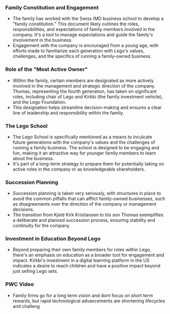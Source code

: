 ### Family Constitution and Engagement

- The family has worked with the Swiss IMD business school to develop a "family constitution." This document likely outlines the roles, responsibilities, and expectations of family members involved in the company. It's a tool to manage expectations and guide the family's involvement in the business.
- Engagement with the company is encouraged from a young age, with efforts made to familiarize each generation with Lego's values, challenges, and the specifics of running a family-owned business.

### Role of the "Most Active Owner"

- Within the family, certain members are designated as more actively involved in the management and strategic direction of the company. Thomas, representing the fourth generation, has taken on significant roles, including chair of Lego and Kirkbi (the family investment vehicle), and the Lego Foundation.
- This designation helps streamline decision-making and ensures a clear line of leadership and responsibility within the family.

### The Lego School

- The Lego School is specifically mentioned as a means to inculcate future generations with the company's values and the challenges of running a family business. The school is designed to be engaging and fun, making it an attractive way for younger family members to learn about the business.
- It's part of a long-term strategy to prepare them for potentially taking on active roles in the company or as knowledgeable shareholders.

### Succession Planning

- Succession planning is taken very seriously, with structures in place to avoid the common pitfalls that can afflict family-owned businesses, such as disagreements over the direction of the company or management decisions.
- The transition from Kjeld Kirk Kristiansen to his son Thomas exemplifies a deliberate and planned succession process, ensuring stability and continuity for the company.

### Investment in Education Beyond Lego

- Beyond preparing their own family members for roles within Lego, there's an emphasis on education as a broader tool for engagement and impact. Kirkbi's investment in a digital learning platform in the US indicates a desire to reach children and have a positive impact beyond just selling Lego sets.


### PWC Video
- Family firms go for a long term vision and dont focus on short term rewards, but rapid technological advancements are shortening lifecycles and challeng